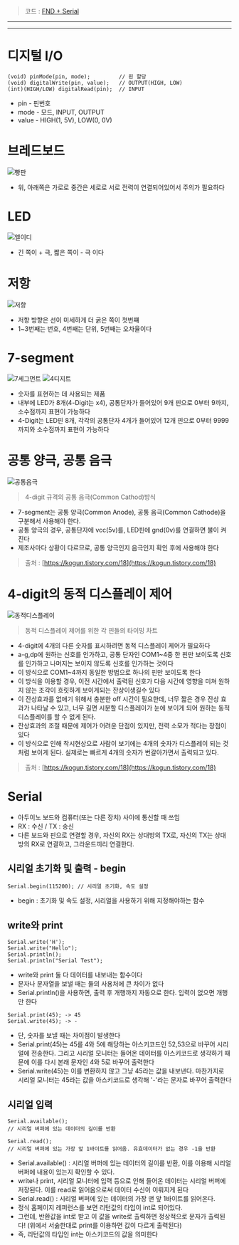 > 코드 : [FND + Serial](./fnd+serial.ino)
---
---
# 디지털 I/O

```arduino
(void) pinMode(pin, mode);         // 핀 할당
(void) digitalWrite(pin, value);   // OUTPUT(HIGH, LOW)
(int)(HIGH/LOW) digitalRead(pin);  // INPUT
```
- pin - 핀번호
- mode - 모드, INPUT, OUTPUT
- value - HIGH(1, 5V), LOW(0, 0V)

# 브레드보드

![빵판](./이미지/breadboard.png)

- 위, 아래쪽은 가로로 중간은 세로로 서로 전력이 연결되어있어서 주의가 필요하다

# LED
![엘이디](./이미지/led.png)
- 긴 쪽이 + 극, 짧은 쪽이 - 극 이다

# 저항
![저항](./이미지/resistance.png)
- 저항 방향은 선이 미세하게 더 굵은 쪽이 첫번쨰
- 1~3번째는 번호, 4번째는 단위, 5번째는 오차율이다

# 7-segment
![7세그먼트](./이미지/7-segment.png)
![4디지트](./이미지/4-digit.png)
- 숫자를 표현하는 데 사용되는 제품
- 내부에 LED가 8개(4-Digit는 x4), 공통단자가 들어있어 9개 핀으로 0부터 9까지, 소수점까지 표현이 가능하다
- 4-Digit는 LED핀 8개, 각각의 공통단자 4개가 들어있어 12개 핀으로 0부터 9999까지와 소수점까지 표현이 가능하다

# 공통 양극, 공통 음극
![공통음극](./이미지/com_cat.png)
> 4-digit 규격의 공통 음극(Common Cathod)방식

- 7-segment는 공통 양극(Common Anode), 공통 음극(Common Cathode)을 구분해서 사용해야 한다.
- 공통 양극의 경우, 공통단자에 vcc(5v)를, LED핀에 gnd(0v)를 연결하면 불이 켜진다
- 제조사마다 상황이 다르므로, 공통 양극인지 음극인지 확인 후에 사용해야 한다

> 출처 : [https://kogun.tistory.com/18](https://kogun.tistory.com/18)

# 4-digit의 동적 디스플레이 제어
![동적디스플레이](./이미지/dymenic.png)
> 동적 디스플레이 제어를 위한 각 핀들의 타이밍 차트

- 4-digit에 4개의 다른 숫자를 표시하려면 동적 디스플레이 제어가 필요하다
- a-g,dp에 원하는 신호를 인가하고, 공통 단자인 COM1~4중 한 핀만 보이도록 신호를 인가하고 나머지는 보이지 않도록 신호를 인가하는 것이다
- 이 방식으로 COM1~4까지 동일한 방법으로 하나의 핀만 보이도록 한다
- 이 방식을 이용할 경우, 이전 시간에서 출력된 신호가 다음 시간에 영향을 미쳐 원하지 않는 조각이 흐릿하게 보이게되는 잔상이생길수 있다
- 이 잔상효과를 없애기 위해서 충분한 off 시간이 필요한데, 너무 짧은 경우 잔상 효과가 나타날 수 있고, 너무 길면 시분할 디스플레이가 눈에 보이게 되어 원하는 동적 디스플레이를 할 수 없게 된다.
- 잔상효과의 조절 때문에 제어가 어려운 단점이 있지만, 전력 소모가 적다는 장점이 있다
- 이 방식으로 인해 착시현상으로 사람이 보기에는 4개의 숫자가 디스플레이 되는 것 처럼 보이게 된다. 실제로는 빠르게 4개의 숫자가 번갈아가면서 출력되고 있다.

> 출처 : [https://kogun.tistory.com/18](https://kogun.tistory.com/18)

# Serial

- 아두이노 보드와 컴퓨터(또는 다른 장치) 사이에 통신할 때 쓰임
- RX : 수신 / TX : 송신
- 다른 보드와  핀으로 연결할 경우, 자신의 RX는 상대방의 TX로, 자신의 TX는 상대방의 RX로 연결하고, 그라운드끼리 연결한다.

## 시리얼 초기화 및 출력 - begin

```arduino
Serial.begin(115200); // 시리얼 초기화, 속도 설정
```

- begin : 초기화 및 속도 설정, 시리얼을 사용하기 위해 지정해야하는 함수

## write와 print

```arduino
Serial.write('H');
Serial.write("Hello");
Serial.println();
Serial.println("Serial Test");
```

- write와 print 둘 다 데이터를 내보내는 함수이다
- 문자나 문자열을 보낼 때는 둘의 사용처에 큰 차이가 없다
- Serial.println()을 사용하면, 출력 후 개행까지 자동으로 한다. 입력이 없으면 개행만 한다

```arduino
Serial.print(45); -> 45
Serial.write(45); -> -
```

- 단, 숫자를 보낼 때는 차이점이 발생한다
- Serial.print(45)는 45를 4와 5에 해당하는 아스키코드인 52,53으로 바꾸어 시리얼에 전송한다. 그리고 시리얼 모니터는 들어온 데이터를 아스키코드로 생각하기 때문에 이를 다시 본래 문자인 4와 5로 바꾸어 출력한다
- Serial.write(45)는 이를 변환하지 않고 그냥 45라는 값을 내보낸다. 마찬가지로 시리얼 모니터는 45라는 값을 아스키코드로 생각해 '-'라는 문자로 바꾸어 출력한다

## 시리얼 입력

```arduino
Serial.available();
// 시리얼 버퍼에 있는 데이터의 길이를 반환

Serial.read();
// 시리얼 버퍼에 있는 가장 앞 1바이트를 읽어옴. 유효데이터가 없는 경우 -1을 반환
```

- Serial.available() : 시리얼 버퍼에 있는 데이터의 길이를 반환, 이를 이용해 시리얼 버퍼에 내용이 있는지 확인할 수 있다.
- write나 print, 시리얼 모니터에 입력 등으로 인해 들어온 데이터는 시리얼 버퍼에 저장된다. 이를 read로 읽어옴으로써 데이터 수신이 이뤄지게 된다
- Serial.read() : 시리얼 버퍼에 있는 데이터의 가장 맨 앞 1바이트를 읽어온다.
- 정식 홈페이지 레퍼런스를 보면 리턴값의 타입이 int로 되어있다.
- 그런데, 반환값을 int로 받고 이 값을 write로 출력하면 정상적으로 문자가 출력된다! (위에서 서숧한대로 print를 이용하면 값이 다르게 출력된다)
- 즉, 리턴값의 타입인 int는 아스키코드의 값을 의미한다